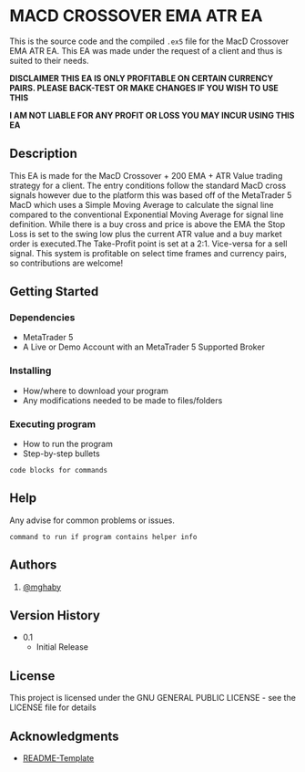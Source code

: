 # MACD CROSSOVER EMA ATR EA

This is the source code and the compiled `.ex5` file for the MacD Crossover EMA ATR EA. This EA was made under the request of a client and thus is suited to their needs.

**DISCLAIMER THIS EA IS ONLY PROFITABLE ON CERTAIN CURRENCY PAIRS. PLEASE BACK-TEST OR MAKE CHANGES IF YOU WISH TO USE THIS**

**I AM NOT LIABLE FOR ANY PROFIT OR LOSS YOU MAY INCUR USING THIS EA**

## Description

This EA is made for the MacD Crossover + 200 EMA + ATR Value trading strategy for a client. The entry conditions follow the standard MacD cross signals however 
due to the platform this was based off of the MetaTrader 5 MacD which uses a Simple Moving Average to calculate the signal line compared to the conventional 
Exponential Moving Average for signal line definition. While there is a buy cross and price is above the EMA the Stop Loss is set to the swing low plus the current ATR value and a buy market order is executed.The Take-Profit point is set at a 2:1. Vice-versa for a sell signal. This system is profitable on select time frames and currency pairs, so contributions are welcome! 

## Getting Started

### Dependencies

* MetaTrader 5
* A Live or Demo Account with an MetaTrader 5 Supported Broker

### Installing

* How/where to download your program
* Any modifications needed to be made to files/folders

### Executing program

* How to run the program
* Step-by-step bullets
```
code blocks for commands
```

## Help

Any advise for common problems or issues.
```
command to run if program contains helper info
```

## Authors

1. [@mghaby](https://github.com/mghaby)

## Version History

* 0.1
    * Initial Release

## License

This project is licensed under the GNU GENERAL PUBLIC LICENSE - see the LICENSE file for details

## Acknowledgments

* [README-Template](https://gist.github.com/DomPizzie/7a5ff55ffa9081f2de27c315f5018afc)